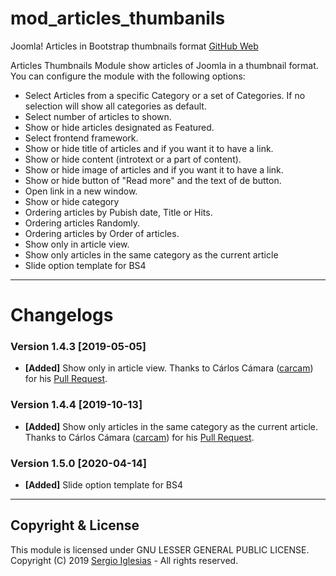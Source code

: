 # mod_articles_thumbanils
Joomla! Articles in Bootstrap thumbnails format
[GitHub Web](https://sergiois.github.io/articles-thumbnails.html "Articles Thumbnails")

Articles Thumbnails Module show articles of Joomla in a thumbnail format. You can configure the module with the following options:

* Select Articles from a specific Category or a set of Categories. If no selection will show all categories as default.
* Select number of articles to shown.
* Show or hide articles designated as Featured.
* Select frontend framework.
* Show or hide title of articles and if you want it to have a link.
* Show or hide content (introtext or a part of content).
* Show or hide image of articles and if you want it to have a link.
* Show or hide button of "Read more" and the text of de button.
* Open link in a new window.
* Show or hide category
* Ordering articles by Pubish date, Title or Hits.
* Ordering articles Randomly.
* Ordering articles by Order of articles.
* Show only in article view.
* Show only articles in the same category as the current article
* Slide option template for BS4

* * *

# Changelogs

### Version 1.4.3 [2019-05-05]
* **[Added]** Show only in article view. Thanks to Cárlos Cámara ([carcam](https://github.com/carcam "carcam")) for his [Pull Request](https://github.com/sergiois/mod_articles_thumbnails/pull/9 "Pull Request").

### Version 1.4.4 [2019-10-13]
* **[Added]** Show only articles in the same category as the current article. Thanks to Cárlos Cámara ([carcam](https://github.com/carcam "carcam")) for his [Pull Request](https://github.com/sergiois/mod_articles_thumbnails/pull/10 "Pull Request").

### Version 1.5.0 [2020-04-14]
* **[Added]** Slide option template for BS4

* * *

## Copyright & License
This module is licensed under GNU LESSER GENERAL PUBLIC LICENSE.
Copyright (C) 2019 [Sergio Iglesias](https://sergioiglesias.net) - All rights reserved.